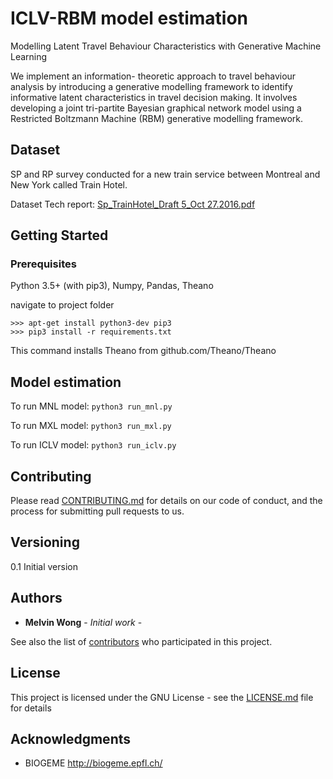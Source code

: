 # ICLV-RBM model estimation

Modelling Latent Travel Behaviour Characteristics with Generative Machine Learning

We implement an information-
theoretic approach to travel behaviour analysis by introducing
a generative modelling framework to identify informative latent
characteristics in travel decision making. It involves developing
a joint tri-partite Bayesian graphical network model using a
Restricted Boltzmann Machine (RBM) generative modelling
framework.

## Dataset

SP and RP survey conducted for a new train service between Montreal and New York called Train Hotel.

Dataset Tech report: [Sp_TrainHotel_Draft 5_Oct 27.2016.pdf](https://github.com/LiTrans/ICLV-RBM/blob/master/Sp_TrainHotel_Draft%205_Oct%2027.2016.pdf)

## Getting Started

### Prerequisites

Python 3.5+ (with pip3), Numpy, Pandas, Theano

navigate to project folder

```
>>> apt-get install python3-dev pip3
>>> pip3 install -r requirements.txt
```

This command installs Theano from github.com/Theano/Theano

## Model estimation

To run MNL model:
``` python3 run_mnl.py ```

To run MXL model:
```python3 run_mxl.py```

To run ICLV model:
```python3 run_iclv.py```

## Contributing

Please read [CONTRIBUTING.md](CONTRIBUTING.md) for details on our code of conduct, and the process for submitting pull requests to us.

## Versioning

0.1 Initial version

## Authors

* **Melvin Wong** - *Initial work* -

See also the list of [contributors](https://github.com/mwong009/iclv_rbm/contributors) who participated in this project.

## License

This project is licensed under the GNU License - see the [LICENSE.md](LICENSE.md) file for details

## Acknowledgments

* BIOGEME http://biogeme.epfl.ch/
